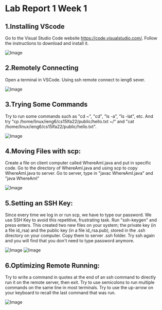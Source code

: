 # Lab Report 1 Week 1

## 1.Installing VScode
Go to the Visual Studio Code website https://code.visualstudio.com/. Follow the instructions to download and install it. 

![Image](https://sara0112.github.io/cse15l-lab-reports/Lab1_01.png)
## 2.Remotely Connecting
Open a terminal in VSCode.  Using ssh remote connect to ieng6 sever.

![Image](https://sara0112.github.io/cse15l-lab-reports/Lab1_02.png)
## 3.Trying Some Commands
Try to run some commands such as "cd ~", "cd", "ls -a", "ls -lat", etc. And try "cp /home/linux/ieng6/cs15lfa22/public/hello.txt ~/" and "cat /home/linux/ieng6/cs15lfa22/public/hello.txt".

![Image](https://sara0112.github.io/cse15l-lab-reports/Lab1_03.png)
## 4.Moving Files with scp: 
Create a file on client computer called WhereAmI.java and put in specific code. Go to the directory of WhereAmI.java and using scp to copy WhereAmI.java to server. Go to server, type in "javac WhereAmI.java" and "java WhereAmI"

![Image](https://sara0112.github.io/cse15l-lab-reports/Lab1_04.png)
## 5.Setting an SSH Key: 
Since every time we log in or run scp, we have to type our password. We use SSH Key to avoid this repetitive, frustrating task. Run "ssh-keygen" and press enters. This created two new files on your system; the private key (in a file id_rsa) and the public key (in a file id_rsa.pub), stored in the .ssh directory on your computer. Copy them to server .ssh folder. Try ssh again and you will find that you don't need to type password anymore.

![Image](https://sara0112.github.io/cse15l-lab-reports/Lab1_05_01.png)
![Image](https://sara0112.github.io/cse15l-lab-reports/Lab1_05_02.png)
## 6.Optimizing Remote Running: 
Try to write a command in quotes at the end of an ssh command to directly run it on the remote server, then exit. Try to use semicolons to run multiple commands on the same line in most terminals. Try to use the up-arrow on your keyboard to recall the last command that was run.

![Image](https://sara0112.github.io/cse15l-lab-reports/Lab1_06.png)

